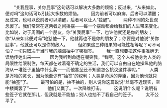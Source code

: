 　　“关我屁事，关你屁事”这句话可以解决大多数的烦恼；反过来，“从来如此，便对吗”这句话可以引起大多数的烦恼。
　　因为前者可以麻痹，后者可以清醒；反过来，也可以说前者可以清醒，后者可以让人“独醒”。
　　两种不同的处世观念罢了。我们常常在这两者之间摇摆——每一个摆动都会给我们的人生带来变化。比如说，对于周围的一个朋友，你“关我屁事”一下，也许他就还是你的朋友；你“从来如此便对吗”地怼他一下，他就再也不是你的朋友了；你要是对他说“关你屁事”，他就还可以是你的敌人。
　　但如果这三种结果的可能性相等呢？可不可怕？一切只取决于当时我的脑海抽中了哪根签。
　　我一直想要把这件事准确无误地传达出来——
　　因为我听到命运在嘲笑我。“看啊，这个人被他身为人类的局限性给限制住，每天都在过着毫不确定的生活，我们可以自由自在地操纵他的脑海从一堆签子里抽中什么奖——而他甚至还不知道怎么抗议这件事呢。”
　　人类是万物的灵长，因为他至少有“抽签”的权利；人类是命运的弄臣，因为他也就只能“抽签”了。
　　最可怕的是，抽不抽的，别人说你这篇说说“丝毫不近现实，空中楼阁罢了”——
　　他们又赢了。一次降维打击。
　　这说明什么呢？说明有些签子它就在那儿，但我就是不能抽；别人也抽不了我自己的签子。
　　太不公平了。
<!-- ##{"timestamp":1676210254}## -->